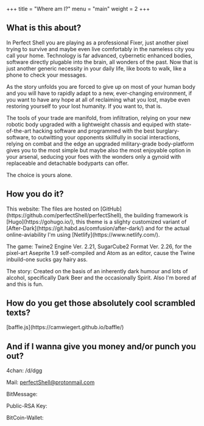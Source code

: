 +++
title = "Where am I?"
menu = "main"
weight = 2
+++

<h2>What is this about?</h2>
In Perfect Shell you are playing as a professional Fixer, just another pixel trying to survive and maybe even live comfortably in the nameless city you call your home. Technology is far advanced, cybernetic enhanced bodies, software directly plugable into the brain, all wonders of the past. Now that is just another generic necessity in your daily life, like boots to walk, like a phone to check your messages.

As the story unfolds you are forced to give up on most of your human body and you will have to rapidly adapt to a new, ever-changing environment, if you want to have any hope at all of reclaiming what you lost, maybe even restoring yourself to your lost humanity. If you want to, that is.


The tools of your trade are manifold, from infiltration, relying on your new robotic body upgraded with a lightweight chassis and equiped with state-of-the-art hacking software and programmed with the best burglary-software, to outwitting your opponents skillfully in social interactions, relying on combat and the edge an upgraded military-grade body-platform gives you to the most simple but maybe also the most enjoyable option in your arsenal, seducing your foes with the wonders only a gynoid with replaceable and detachable bodyparts can offer.

The choice is yours alone.

<h2>How you do it?</h2>
This website: The files are hosted on [GitHub](https://github.com/perfectShell/perfectShell), the building framework is [Hugo](https://gohugo.io/), this theme is a slighty customized variant of [After-Dark](https://git.habd.as/comfusion/after-dark/) and for the actual online-aviability I'm using [Netlify](https://www.netlify.com/).

The game: Twine2 Engine Ver. 2.21, SugarCube2 Format Ver. 2.26, for the pixel-art Aseprite 1.9 self-compiled and Atom as an editor, cause the Twine inbuild-one sucks gay hairy ass.

The story: Created on the basis of an inherently dark humour and lots of alcohol, specifically Dark Beer and the occasionally Spirit. Also I'm bored af and this is fun.

<h2>How do you get those absolutely cool scrambled texts?</h2>
[baffle.js](https://camwiegert.github.io/baffle/)

<h2>And if I wanna give you money and/or punch you out?</h2>
4chan: /d/dgg

Mail: perfectShell@protonmail.com

BitMessage:

Public-RSA Key:

BitCoin-Wallet:
